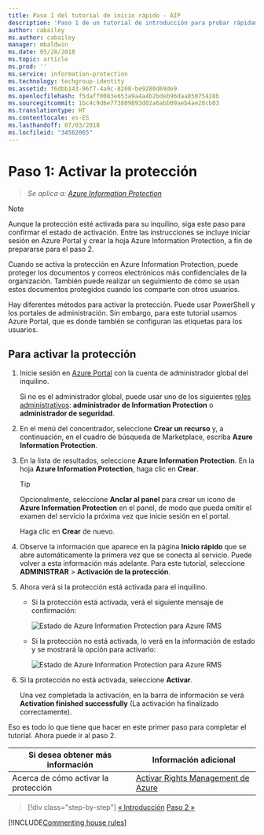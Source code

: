 ```yaml
---
title: Paso 1 del tutorial de inicio rápido - AIP
description: 'Paso 1 de un tutorial de introducción para probar rápidamente Azure Information Protection: active el servicio de protección.'
author: cabailey
ms.author: cabailey
manager: mbaldwin
ms.date: 05/28/2018
ms.topic: article
ms.prod: ''
ms.service: information-protection
ms.technology: techgroup-identity
ms.assetid: f6dbb143-96f7-4a9c-8208-be9280d69de9
ms.openlocfilehash: f5daff0083e653a9a4a4b2bdeb96daa85075428b
ms.sourcegitcommit: 1bc4c9d6e773809893d02a6abb09aeb4ae28cb03
ms.translationtype: HT
ms.contentlocale: es-ES
ms.lasthandoff: 07/03/2018
ms.locfileid: "34562065"
---
```

# <a name="step-1-activate-protection"></a>Paso 1: Activar la protección
 
>*Se aplica a: [Azure Information Protection](https://azure.microsoft.com/pricing/details/information-protection)*

> [!NOTE]
>Aunque la protección esté activada para su inquilino, siga este paso para confirmar el estado de activación. Entre las instrucciones se incluye iniciar sesión en Azure Portal y crear la hoja Azure Information Protection, a fin de prepararse para el paso 2.

Cuando se activa la protección en Azure Information Protection, puede proteger los documentos y correos electrónicos más confidenciales de la organización. También puede realizar un seguimiento de cómo se usan estos documentos protegidos cuando los comparte con otros usuarios. 

Hay diferentes métodos para activar la protección. Puede usar PowerShell y los portales de administración. Sin embargo, para este tutorial usamos Azure Portal, que es donde también se configuran las etiquetas para los usuarios. 

## <a name="to-activate-protection"></a>Para activar la protección

1. Inicie sesión en [Azure Portal](https://portal.azure.com) con la cuenta de administrador global del inquilino. 
    
    Si no es el administrador global, puede usar uno de los siguientes [roles administrativos](/azure/active-directory/active-directory-assign-admin-roles-azure-portal): **administrador de Information Protection** o **administrador de seguridad**.

2. En el menú del concentrador, seleccione **Crear un recurso** y, a continuación, en el cuadro de búsqueda de Marketplace, escriba **Azure Information Protection**. 
    
3. En la lista de resultados, seleccione **Azure Information Protection**. En la hoja **Azure Information Protection**, haga clic en **Crear**.
    
    > [!TIP] 
    > Opcionalmente, seleccione **Anclar al panel** para crear un icono de **Azure Information Protection** en el panel, de modo que pueda omitir el examen del servicio la próxima vez que inicie sesión en el portal.
    
    Haga clic en **Crear** de nuevo.

4. Observe la información que aparece en la página **Inicio rápido** que se abre automáticamente la primera vez que se conecta al servicio. Puede volver a esta información más adelante. Para este tutorial, seleccione **ADMINISTRAR** > **Activación de la protección**. 

5. Ahora verá si la protección está activada para el inquilino. 
    
    - Si la protección está activada, verá el siguiente mensaje de confirmación:
        
        ![Estado de Azure Information Protection para Azure RMS](../media/info-protect-azurerms-activated.png)
        
    - Si la protección no está activada, lo verá en la información de estado y se mostrará la opción para activarlo:
        
        ![Estado de Azure Information Protection para Azure RMS](../media/info-protect-azurerms-deactivated.png)

6. Si la protección no está activada, seleccione **Activar**. 

    Una vez completada la activación, en la barra de información se verá **Activation finished successfully** (La activación ha finalizado correctamente).

Eso es todo lo que tiene que hacer en este primer paso para completar el tutorial. Ahora puede ir al paso 2.

|Si desea obtener más información|Información adicional|
|--------------------------------|--------------------------|
|Acerca de cómo activar la protección|[Activar Rights Management de Azure](../deploy-use/activate-service.md)|


>[!div class="step-by-step"]
[&#171; Introducción](infoprotect-quick-start-tutorial.md)
[Paso 2 &#187;](infoprotect-tutorial-step2.md)

[!INCLUDE[Commenting house rules](../includes/houserules.md)]
